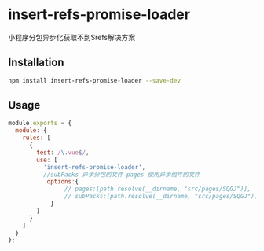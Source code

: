 # insert-refs-promise-loader

小程序分包异步化获取不到$refs解决方案


## Installation

```sh
npm install insert-refs-promise-loader --save-dev
```
## Usage
```js
module.exports = {
  module: {
    rules: [
      {
        test: /\.vue$/,
        use: [
          'insert-refs-promise-loader',
          //subPacks 异步分包的文件 pages 使用异步组件的文件  
           options:{
                // pages:[path.resolve(__dirname, "src/pages/SQGJ")],
                // subPacks:[path.resolve(__dirname, "src/pages/SQGJ")],
            }
        ]
      }
    ]
  }
};
```

